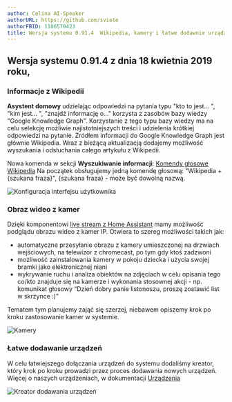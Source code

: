 ```yaml
---
author: Celina AI-Speaker
authorURL: https://github.com/sviete
authorFBID: 1186570423
title: Wersja systemu 0.91.4  Wikipedia, kamery i łatwe dodawnie urządzeń
---
```


## Wersja systemu 0.91.4 z dnia 18 kwietnia 2019 roku,

### Informacje z Wikipedii

**Asystent domowy** udzielając odpowiedzi na pytania typu "kto to jest... ", "kim jest... ", "znajdź informację o..." korzysta z zasobów bazy wiedzy "Google Knowledge Graph". Korzystanie z tego typu bazy wiedzy ma na celu selekcję możliwie najistotniejszych treści i udzielenia krótkiej odpowiedzi na pytanie.
Źródłem informacji do Google Knowledge Graph jest głównie Wikipedia. Wraz z bieżącą aktualizacją dodajemy możliwość wyszukania i odsłuchania całego artykułu z Wikipedii.

Nowa komenda w sekcji **Wyszukiwanie informacji**: [Komendy głosowe Wikipedia](/AIS-docs/docs/en/ais_app_assistent_commands.html#wyszukiwanie-informacji)
Na początek obsługujemy jedną komendę głosową: "Wikipedia + {szukana fraza}", {szukana fraza} - może być dowolną nazwą.

![Konfiguracja interfejsu użytkownika](/AIS-docs/img/en/frontend/wikipedia_1.png)

<!--truncate-->

### Obraz wideo z kamer

Dzięki komponentowi [live stream z Home Assistant](https://www.home-assistant.io/components/generic/#live-stream) mamy możliwość podglądu obrazu wideo z kamer IP.
Otwiera to szereg możliwości takich jak:
- automatyczne przesyłanie obrazu z kamery umieszczonej na drzwiach wejściowych, na telewizor z chromecast, po tym gdy ktoś zadzwoni
- możliwość zainstalowania kamery w pokoju dziecka i użycia swojej bramki jako elektronicznej niani
- wykrywanie ruchu i analiza obiektów na zdjęciach w celu opisania tego co/kto znajduje się na kamerze i wykonania stosownej akcji - np. komunikat głosowy “Dzień dobry panie listonoszu, proszę zostawić list w skrzynce :)”

Tematem tym planujemy zająć się szerzej, niebawem opiszemy krok po kroku zastosowanie kamer w systemie.

![Kamery](/AIS-docs/img/en/frontend/stream_cams.png)


### Łatwe dodawanie urządzeń

W celu łatwiejszego dołączania urządzeń do systemu dodaliśmy kreator, który krok po kroku prowadzi przez proces dodawania nowych urządzeń.
Więcej o naszych urządzeniach, w dokumentacji [Urządzenia](/AIS-docs/docs/en/ais_iot_works_with.html)

![Kreator dodawania urządzeń](/AIS-docs/img/en/frontend/add_device.png)
